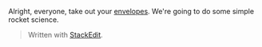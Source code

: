 Alright, everyone, take out your [envelopes](https://en.wikipedia.org/wiki/Back-of-the-envelope_calculation). We're going to do some simple rocket science.


> Written with [StackEdit](https://stackedit.io/).
<!--stackedit_data:
eyJoaXN0b3J5IjpbLTU4MDA2Mzk4OV19
-->